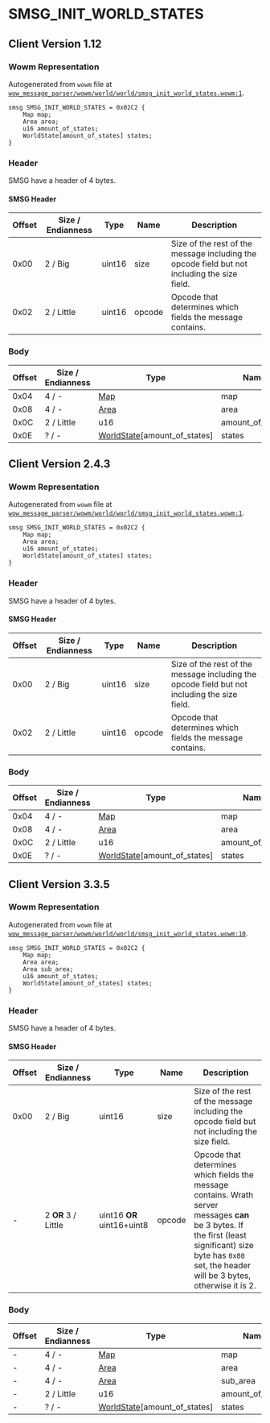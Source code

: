 # SMSG_INIT_WORLD_STATES

## Client Version 1.12

### Wowm Representation

Autogenerated from `wowm` file at [`wow_message_parser/wowm/world/world/smsg_init_world_states.wowm:1`](https://github.com/gtker/wow_messages/tree/main/wow_message_parser/wowm/world/world/smsg_init_world_states.wowm#L1).
```rust,ignore
smsg SMSG_INIT_WORLD_STATES = 0x02C2 {
    Map map;
    Area area;
    u16 amount_of_states;
    WorldState[amount_of_states] states;
}
```
### Header

SMSG have a header of 4 bytes.

#### SMSG Header

| Offset | Size / Endianness | Type   | Name   | Description |
| ------ | ----------------- | ------ | ------ | ----------- |
| 0x00   | 2 / Big           | uint16 | size   | Size of the rest of the message including the opcode field but not including the size field.|
| 0x02   | 2 / Little        | uint16 | opcode | Opcode that determines which fields the message contains.|

### Body

| Offset | Size / Endianness | Type | Name | Description | Comment |
| ------ | ----------------- | ---- | ---- | ----------- | ------- |
| 0x04 | 4 / - | [Map](map.md) | map |  |  |
| 0x08 | 4 / - | [Area](area.md) | area |  |  |
| 0x0C | 2 / Little | u16 | amount_of_states |  |  |
| 0x0E | ? / - | [WorldState](worldstate.md)[amount_of_states] | states |  |  |

## Client Version 2.4.3

### Wowm Representation

Autogenerated from `wowm` file at [`wow_message_parser/wowm/world/world/smsg_init_world_states.wowm:1`](https://github.com/gtker/wow_messages/tree/main/wow_message_parser/wowm/world/world/smsg_init_world_states.wowm#L1).
```rust,ignore
smsg SMSG_INIT_WORLD_STATES = 0x02C2 {
    Map map;
    Area area;
    u16 amount_of_states;
    WorldState[amount_of_states] states;
}
```
### Header

SMSG have a header of 4 bytes.

#### SMSG Header

| Offset | Size / Endianness | Type   | Name   | Description |
| ------ | ----------------- | ------ | ------ | ----------- |
| 0x00   | 2 / Big           | uint16 | size   | Size of the rest of the message including the opcode field but not including the size field.|
| 0x02   | 2 / Little        | uint16 | opcode | Opcode that determines which fields the message contains.|

### Body

| Offset | Size / Endianness | Type | Name | Description | Comment |
| ------ | ----------------- | ---- | ---- | ----------- | ------- |
| 0x04 | 4 / - | [Map](map.md) | map |  |  |
| 0x08 | 4 / - | [Area](area.md) | area |  |  |
| 0x0C | 2 / Little | u16 | amount_of_states |  |  |
| 0x0E | ? / - | [WorldState](worldstate.md)[amount_of_states] | states |  |  |

## Client Version 3.3.5

### Wowm Representation

Autogenerated from `wowm` file at [`wow_message_parser/wowm/world/world/smsg_init_world_states.wowm:10`](https://github.com/gtker/wow_messages/tree/main/wow_message_parser/wowm/world/world/smsg_init_world_states.wowm#L10).
```rust,ignore
smsg SMSG_INIT_WORLD_STATES = 0x02C2 {
    Map map;
    Area area;
    Area sub_area;
    u16 amount_of_states;
    WorldState[amount_of_states] states;
}
```
### Header

SMSG have a header of 4 bytes.

#### SMSG Header

| Offset | Size / Endianness | Type   | Name   | Description |
| ------ | ----------------- | ------ | ------ | ----------- |
| 0x00   | 2 / Big           | uint16 | size   | Size of the rest of the message including the opcode field but not including the size field.|
| -      | 2 **OR** 3 / Little| uint16 **OR** uint16+uint8 | opcode | Opcode that determines which fields the message contains. Wrath server messages **can** be 3 bytes. If the first (least significant) size byte has `0x80` set, the header will be 3 bytes, otherwise it is 2. |

### Body

| Offset | Size / Endianness | Type | Name | Description | Comment |
| ------ | ----------------- | ---- | ---- | ----------- | ------- |
| - | 4 / - | [Map](map.md) | map |  |  |
| - | 4 / - | [Area](area.md) | area |  |  |
| - | 4 / - | [Area](area.md) | sub_area |  |  |
| - | 2 / Little | u16 | amount_of_states |  |  |
| - | ? / - | [WorldState](worldstate.md)[amount_of_states] | states |  |  |

